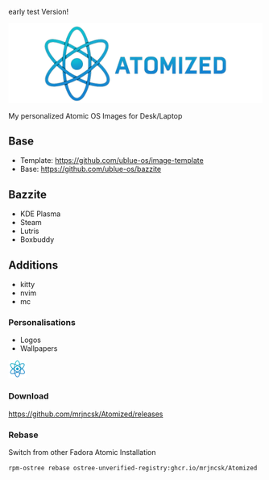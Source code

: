 early test Version!

![Banner](images/Banner.png)

My personalized Atomic OS Images for Desk/Laptop

## Base

- Template: https://github.com/ublue-os/image-template
- Base: https://github.com/ublue-os/bazzite

## Bazzite

- KDE Plasma
- Steam
- Lutris
- Boxbuddy

## Additions

- kitty
- nvim
- mc

### Personalisations

- Logos
- Wallpapers

![Logo](images/Logo.png)

### Download

https://github.com/mrjncsk/Atomized/releases

### Rebase

Switch from other Fadora Atomic Installation

```bash
rpm-ostree rebase ostree-unverified-registry:ghcr.io/mrjncsk/Atomized
```
